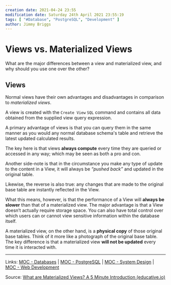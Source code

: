 ```yaml
---
creation date: 2021-04-24 23:55
modification date: Saturday 24th April 2021 23:55:19
tags: [ "#Database", "PostgreSQL", "Development" ]
author: Jimmy Briggs
---
```


# Views vs. Materialized Views

What are the major differences between a view and materialized view, and why should you use one over the other?

## Views

Normal views have their own advantages and disadvantages in comparison to *materialized views*.

A view is created with the `Create View` `SQL` command and contains all data obtained from the supplied view query expression. 

A primary advantage of views is that you can query them in the same manner as you would any normal database schema's table and retrieve the latest updated calculated results. 

The key here is that views **always compute** every time they are queried or accessed in any way; which may be seen as both a pro and con.

Another side-note is that in the circumstance you make any type of update to the content in a View, it will always be *“pushed back”* and updated in the original table.

Likewise, the reverse is also true: any changes that are made to the original base table are instantly reflected in the View.

What this means, however, is that the performance of a View will **always be slower** than that of a materialized view. The major advantage is that a View doesn’t actually require storage space. You can also have total control over which users can or cannot view sensitive information within the database itself.

A materialized view, on the other hand, is a **physical copy** of those original base tables. Think of it more like a photograph of the original base table. The key difference is that a materialized view **will not be updated** every time it is interacted with.


***

Links: [MOC - Databases](../1-Maps-of-Content/MOC%20-%20Databases.md) | [MOC - PostgreSQL](../1-Maps-of-Content/MOC%20-%20PostgreSQL.md) | [MOC - System Design](../1-Maps-of-Content/MOC%20-%20System%20Design.md) | [MOC - Web Development](../1-Maps-of-Content/MOC%20-%20Web%20Development.md)

Source: [What are Materialized Views? A 5 Minute Introduction (educative.io)](https://www.educative.io/blog/materialized-view-introduction)

